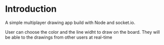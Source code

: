 # Introduction
A simple multiplayer drawing app build with Node and socket.io.

User can choose the color and the line widht to draw on the board. 
They will be able to the drawings from other users at real-time
